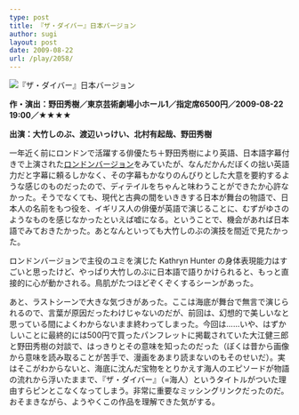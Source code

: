 ```yaml
---
type: post
title: 『ザ・ダイバー』日本バージョン
author: sugi
layout: post
date: 2009-08-22
url: /play/2058/
---
```

<img src="/images/play/20090822.jpg" alt="『ザ・ダイバー』日本バージョン" class="alignleft" />

**作・演出：野田秀樹／東京芸術劇場小ホール1／指定席6500円／2009-08-22 19:00／★★★★**

**出演：大竹しのぶ、渡辺いっけい、北村有起哉、野田秀樹**

一年近く前にロンドンで活躍する俳優たち＋野田秀樹により英語、日本語字幕付きで上演された[ロンドンバージョン](/play/1868/)をみていたが、なんだかんだぼくの拙い英語力だと字幕に頼るしかなく、その字幕もかなりのんびりとした大意を要約するような感じのものだったので、ディテイルをちゃんと味わうことができたか心許なかった。そうでなくても、現代と古典の間をいききする日本が舞台の物語で、日本人の名前をもつ役を、イギリス人の俳優が英語で演じることに、むずがゆさのようなものを感じなかったといえば嘘になる。ということで、機会があれば日本語でみておきたかった。あとなんといっても大竹しのぶの演技を間近で見たかった。

ロンドンバージョンで主役のユミを演じた Kathryn Hunter の身体表現能力はすごいと思ったけど、やっぱり大竹しのぶに日本語で語りかけられると、もっと直接的に心が動かされる。鳥肌がたつほどぞくぞくするシーンがあった。

あと、ラストシーンで大きな気づきがあった。ここは海底が舞台で無言で演じられるので、言葉が原因だったわけじゃないのだが、前回は、幻想的で美しいなと思っている間によくわからないまま終わってしまった。今回は......いや、はずかしいことに最終的には500円で買ったパンフレットに掲載されていた大江健三郎と野田秀樹の対談で、はっきりとその意味を知ったのだった（ぼくは昔から画像から意味を読み取ることが苦手で、漫画をあまり読まないのもそのせいだ）。実はそこがわからないと、海底に沈んだ宝物をとりかえす海人のエピソードが物語の流れから浮いたままで、『ザ・ダイバー』（=海人）というタイトルがついた理由すらピンとこなくなってしまう。非常に重要なミッシングリンクだったのだ。おそまきながら、ようやくこの作品を理解できた気がする。
